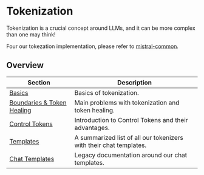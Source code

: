 # Tokenization

Tokenization is a crucial concept around LLMs, and it can be more complex than one may think!

Four our tokezation implementation, please refer to [mistral-common](https://github.com/mistralai/mistral-common).

## Overview

| Section                  | Description                                                                 |
|--------------------------|-----------------------------------------------------------------------------|
| [Basics](basics.md)               | Basics of tokenization. |
| [Boundaries & Token Healing](boundaries.md)               | Main problems with tokenization and token healing. |
| [Control Tokens](control_tokens.md)               | Introduction to Control Tokens and their advantages. |
| [Templates](templates.md)               | A summarized list of all our tokenizers with their chat templates.           |
| [Chat Templates](chat_templates.md)          | Legacy documentation around our chat templates.                             |
